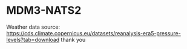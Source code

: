 # MDM3-NATS2
Weather data source:
https://cds.climate.copernicus.eu/datasets/reanalysis-era5-pressure-levels?tab=download thank you
